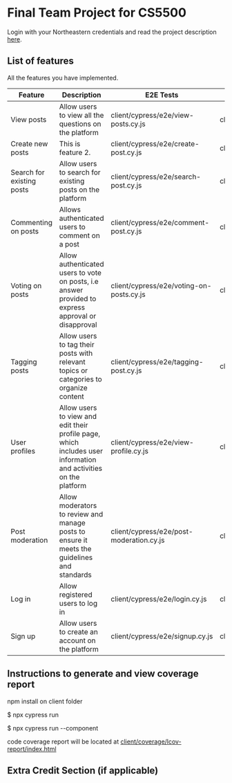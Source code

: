# Final Team Project for CS5500

Login with your Northeastern credentials and read the project description [here](https://northeastern-my.sharepoint.com/:w:/g/personal/j_mitra_northeastern_edu/ETUqq9jqZolOr0U4v-gexHkBbCTAoYgTx7cUc34ds2wrTA?e=URQpeI).

## List of features

All the features you have implemented.

| Feature                   | Description                                                                                                     | E2E Tests                                | Component Tests          | Jest Tests                               |
| ------------------------- | --------------------------------------------------------------------------------------------------------------- | ---------------------------------------- | ------------------------ | ---------------------------------------- |
| View posts                | Allow users to view all the questions on the platform                                                           | client/cypress/e2e/view-posts.cy.js      | client/cypress/component | server/tests/controller/question.test.js server/tests/utils/question.test.js |
| Create new posts          | This is feature 2.                                                                                              | client/cypress/e2e/create-post.cy.js     | client/cypress/component | server/tests/controller/question.test.js server/tests/utils/question.test.js                             |
| Search for existing posts | Allow users to search for existing posts on the platform                                                        | client/cypress/e2e/search-post.cy.js     | client/cypress/component | server/tests/controller/question.test.js server/tests/utils/question.test.js                             |
| Commenting on posts       | Allows authenticated users to comment on a post                                                                 | client/cypress/e2e/comment-post.cy.js    | client/cypress/component | server/tests/controller/question.test.js server/tests/utils/question.test.js                             |
| Voting on posts           | Allow authenticated users to vote on posts, i.e answer provided to express approval or disapproval              | client/cypress/e2e/voting-on-posts.cy.js | client/cypress/component | server/tests/controller/vote.test.js                             |
| Tagging posts             | Allow users to tag their posts with relevant topics or categories to organize content                           | client/cypress/e2e/tagging-post.cy.js    | client/cypress/component | server/tests/controller/tag.test.js                             |
| User profiles             | Allow users to view and edit their profile page, which includes user information and activities on the platform | client/cypress/e2e/view-profile.cy.js    | client/cypress/component | server/tests/controller/auth.test.js                             |
| Post moderation           | Allow moderators to review and manage posts to ensure it meets the guidelines and standards                     | client/cypress/e2e/post-moderation.cy.js | client/cypress/component | server/tests/controller/question.test.js                             |
| Log in                    | Allow registered users to log in                                                                                | client/cypress/e2e/login.cy.js           | client/cypress/component | server/tests/controller/auth.test.js                             |
| Sign up                   | Allow users to create an account on the platform                                                                | client/cypress/e2e/signup.cy.js          | client/cypress/component | server/tests/controller/auth.test.js                             |

## Instructions to generate and view coverage report

npm install on client folder

  $ npx cypress run

  $ npx cypress run --component

code coverage report will be located at [client/coverage/lcov-report/index.html](client/coverage/lcov-report/index.html)

## Extra Credit Section (if applicable)

